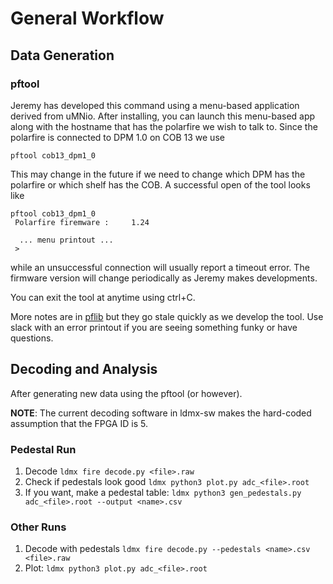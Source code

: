 # General Workflow

## Data Generation

### pftool
Jeremy has developed this command using a menu-based application derived from uMNio.
After installing, you can launch this menu-based app along with the hostname that has
the polarfire we wish to talk to.
Since the polarfire is connected to DPM 1.0 on COB 13 we use
```
pftool cob13_dpm1_0
```
This may change in the future if we need to change which DPM has the polarfire or which shelf has the COB.
A successful open of the tool looks like
```
pftool cob13_dpm1_0
 Polarfire firemware :     1.24

  ... menu printout ...
 >
```
while an unsuccessful connection will usually report a timeout error.
The firmware version will change periodically as Jeremy makes developments.

You can exit the tool at anytime using ctrl+C.

More notes are in [pflib](pflib.md) but they go stale quickly as we develop the tool.
Use slack with an error printout if you are seeing something funky or have questions.

## Decoding and Analysis
After generating new data using the pftool (or however).

**NOTE**: The current decoding software in ldmx-sw makes the hard-coded assumption that the FPGA ID is 5.

### Pedestal Run
1. Decode `ldmx fire decode.py <file>.raw`
2. Check if pedestals look good `ldmx python3 plot.py adc_<file>.root`
3. If you want, make a pedestal table: `ldmx python3 gen_pedestals.py adc_<file>.root --output <name>.csv`

### Other Runs
1. Decode with pedestals `ldmx fire decode.py --pedestals <name>.csv <file>.raw`
2. Plot: `ldmx python3 plot.py adc_<file>.root`

